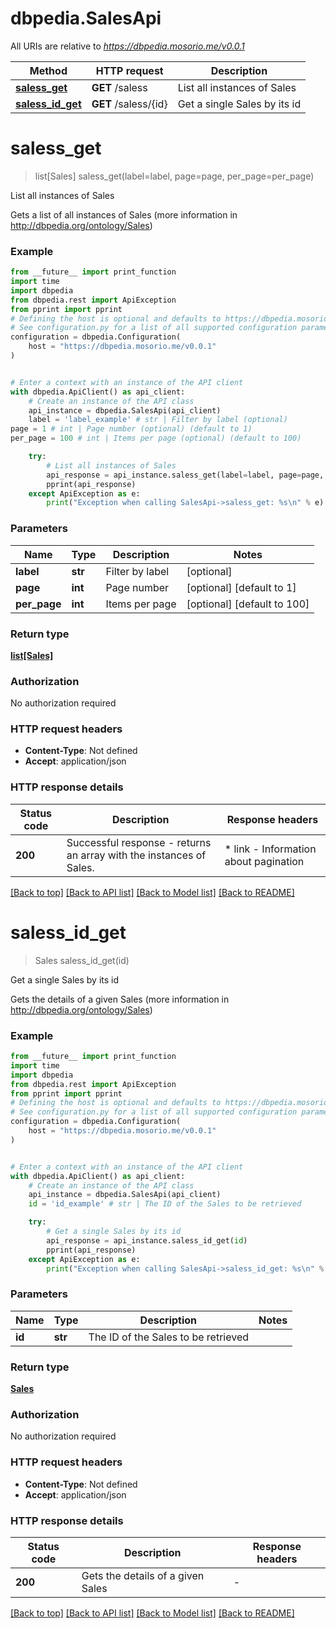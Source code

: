 # dbpedia.SalesApi

All URIs are relative to *https://dbpedia.mosorio.me/v0.0.1*

Method | HTTP request | Description
------------- | ------------- | -------------
[**saless_get**](SalesApi.md#saless_get) | **GET** /saless | List all instances of Sales
[**saless_id_get**](SalesApi.md#saless_id_get) | **GET** /saless/{id} | Get a single Sales by its id


# **saless_get**
> list[Sales] saless_get(label=label, page=page, per_page=per_page)

List all instances of Sales

Gets a list of all instances of Sales (more information in http://dbpedia.org/ontology/Sales)

### Example

```python
from __future__ import print_function
import time
import dbpedia
from dbpedia.rest import ApiException
from pprint import pprint
# Defining the host is optional and defaults to https://dbpedia.mosorio.me/v0.0.1
# See configuration.py for a list of all supported configuration parameters.
configuration = dbpedia.Configuration(
    host = "https://dbpedia.mosorio.me/v0.0.1"
)


# Enter a context with an instance of the API client
with dbpedia.ApiClient() as api_client:
    # Create an instance of the API class
    api_instance = dbpedia.SalesApi(api_client)
    label = 'label_example' # str | Filter by label (optional)
page = 1 # int | Page number (optional) (default to 1)
per_page = 100 # int | Items per page (optional) (default to 100)

    try:
        # List all instances of Sales
        api_response = api_instance.saless_get(label=label, page=page, per_page=per_page)
        pprint(api_response)
    except ApiException as e:
        print("Exception when calling SalesApi->saless_get: %s\n" % e)
```

### Parameters

Name | Type | Description  | Notes
------------- | ------------- | ------------- | -------------
 **label** | **str**| Filter by label | [optional] 
 **page** | **int**| Page number | [optional] [default to 1]
 **per_page** | **int**| Items per page | [optional] [default to 100]

### Return type

[**list[Sales]**](Sales.md)

### Authorization

No authorization required

### HTTP request headers

 - **Content-Type**: Not defined
 - **Accept**: application/json

### HTTP response details
| Status code | Description | Response headers |
|-------------|-------------|------------------|
**200** | Successful response - returns an array with the instances of Sales. |  * link - Information about pagination <br>  |

[[Back to top]](#) [[Back to API list]](../README.md#documentation-for-api-endpoints) [[Back to Model list]](../README.md#documentation-for-models) [[Back to README]](../README.md)

# **saless_id_get**
> Sales saless_id_get(id)

Get a single Sales by its id

Gets the details of a given Sales (more information in http://dbpedia.org/ontology/Sales)

### Example

```python
from __future__ import print_function
import time
import dbpedia
from dbpedia.rest import ApiException
from pprint import pprint
# Defining the host is optional and defaults to https://dbpedia.mosorio.me/v0.0.1
# See configuration.py for a list of all supported configuration parameters.
configuration = dbpedia.Configuration(
    host = "https://dbpedia.mosorio.me/v0.0.1"
)


# Enter a context with an instance of the API client
with dbpedia.ApiClient() as api_client:
    # Create an instance of the API class
    api_instance = dbpedia.SalesApi(api_client)
    id = 'id_example' # str | The ID of the Sales to be retrieved

    try:
        # Get a single Sales by its id
        api_response = api_instance.saless_id_get(id)
        pprint(api_response)
    except ApiException as e:
        print("Exception when calling SalesApi->saless_id_get: %s\n" % e)
```

### Parameters

Name | Type | Description  | Notes
------------- | ------------- | ------------- | -------------
 **id** | **str**| The ID of the Sales to be retrieved | 

### Return type

[**Sales**](Sales.md)

### Authorization

No authorization required

### HTTP request headers

 - **Content-Type**: Not defined
 - **Accept**: application/json

### HTTP response details
| Status code | Description | Response headers |
|-------------|-------------|------------------|
**200** | Gets the details of a given Sales |  -  |

[[Back to top]](#) [[Back to API list]](../README.md#documentation-for-api-endpoints) [[Back to Model list]](../README.md#documentation-for-models) [[Back to README]](../README.md)

